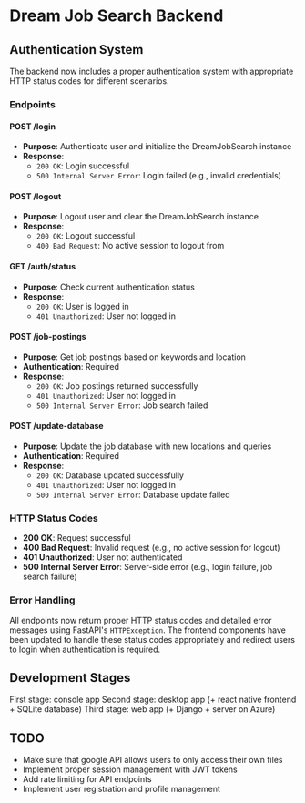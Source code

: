 # Dream Job Search Backend

## Authentication System

The backend now includes a proper authentication system with appropriate HTTP status codes for different scenarios.

### Endpoints

#### POST /login

- **Purpose**: Authenticate user and initialize the DreamJobSearch instance
- **Response**:
  - `200 OK`: Login successful
  - `500 Internal Server Error`: Login failed (e.g., invalid credentials)

#### POST /logout

- **Purpose**: Logout user and clear the DreamJobSearch instance
- **Response**:
  - `200 OK`: Logout successful
  - `400 Bad Request`: No active session to logout from

#### GET /auth/status

- **Purpose**: Check current authentication status
- **Response**:
  - `200 OK`: User is logged in
  - `401 Unauthorized`: User not logged in

#### POST /job-postings

- **Purpose**: Get job postings based on keywords and location
- **Authentication**: Required
- **Response**:
  - `200 OK`: Job postings returned successfully
  - `401 Unauthorized`: User not logged in
  - `500 Internal Server Error`: Job search failed

#### POST /update-database

- **Purpose**: Update the job database with new locations and queries
- **Authentication**: Required
- **Response**:
  - `200 OK`: Database updated successfully
  - `401 Unauthorized`: User not logged in
  - `500 Internal Server Error`: Database update failed

### HTTP Status Codes

- **200 OK**: Request successful
- **400 Bad Request**: Invalid request (e.g., no active session for logout)
- **401 Unauthorized**: User not authenticated
- **500 Internal Server Error**: Server-side error (e.g., login failure, job search failure)

### Error Handling

All endpoints now return proper HTTP status codes and detailed error messages using FastAPI's `HTTPException`. The frontend components have been updated to handle these status codes appropriately and redirect users to login when authentication is required.

## Development Stages

First stage: console app
Second stage: desktop app (+ react native frontend + SQLite database)
Third stage: web app (+ Django + server on Azure)

## TODO

- Make sure that google API allows users to only access their own files
- Implement proper session management with JWT tokens
- Add rate limiting for API endpoints
- Implement user registration and profile management
